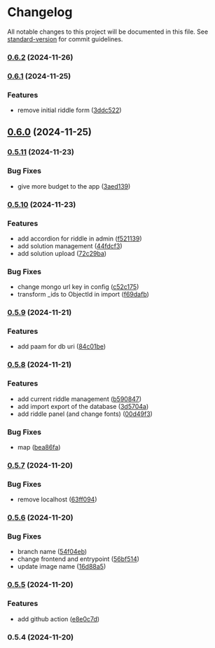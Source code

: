 # Changelog

All notable changes to this project will be documented in this file. See [standard-version](https://github.com/conventional-changelog/standard-version) for commit guidelines.

### [0.6.2](https://github.com/bibulle/chasse-au-tresor/compare/v0.6.1...v0.6.2) (2024-11-26)

### [0.6.1](https://github.com/bibulle/chasse-au-tresor/compare/v0.6.0...v0.6.1) (2024-11-25)


### Features

* remove initial riddle form ([3ddc522](https://github.com/bibulle/chasse-au-tresor/commit/3ddc522f6ea11869caf10aca84be9b2504d80bd5))

## [0.6.0](https://github.com/bibulle/chasse-au-tresor/compare/v0.5.11...v0.6.0) (2024-11-25)

### [0.5.11](https://github.com/bibulle/chasse-au-tresor/compare/v0.5.10...v0.5.11) (2024-11-23)


### Bug Fixes

* give more budget to the app ([3aed139](https://github.com/bibulle/chasse-au-tresor/commit/3aed139295b0cf7b2256a37263703693661e7913))

### [0.5.10](https://github.com/bibulle/chasse-au-tresor/compare/v0.5.9...v0.5.10) (2024-11-23)


### Features

* add accordion for riddle in admin ([f521139](https://github.com/bibulle/chasse-au-tresor/commit/f521139134cb0fae85dcfbe284aa53eb64228608))
* add solution management ([44fdcf3](https://github.com/bibulle/chasse-au-tresor/commit/44fdcf3016e04ef3f099ba74f3a462192b217eb6))
* add solution upload ([72c29ba](https://github.com/bibulle/chasse-au-tresor/commit/72c29bafe0cef27f365b903e15bb6d049d8614d9))


### Bug Fixes

* change mongo url key in config ([c52c175](https://github.com/bibulle/chasse-au-tresor/commit/c52c175bfb6288ecb22bf7f81823d5fe5752c9d5))
* transform _ids to ObjectId in import ([f69dafb](https://github.com/bibulle/chasse-au-tresor/commit/f69dafb43da56f8b6723db67f89fc0cf211863a0))

### [0.5.9](https://github.com/bibulle/chasse-au-tresor/compare/v0.5.8...v0.5.9) (2024-11-21)


### Features

* add paam for db uri ([84c01be](https://github.com/bibulle/chasse-au-tresor/commit/84c01be1f9f2ebd14d9150a8922d8e4ba0083d14))

### [0.5.8](https://github.com/bibulle/chasse-au-tresor/compare/v0.5.7...v0.5.8) (2024-11-21)


### Features

* add current riddle management ([b590847](https://github.com/bibulle/chasse-au-tresor/commit/b590847eb83f4216acd86a188b5dc84b926b8458))
* add import export of the database ([3d5704a](https://github.com/bibulle/chasse-au-tresor/commit/3d5704a7e241282c9cdfc909f3834377ba4dd109))
* add riddle panel (and change fonts) ([00d49f3](https://github.com/bibulle/chasse-au-tresor/commit/00d49f33f059d88ced5482370314617add70c7dc))


### Bug Fixes

* map ([bea86fa](https://github.com/bibulle/chasse-au-tresor/commit/bea86fac4f1233194aadd49d7e863004c01344e2))

### [0.5.7](https://github.com/bibulle/chasse-au-tresor/compare/v0.5.6...v0.5.7) (2024-11-20)


### Bug Fixes

* remove localhost ([63ff094](https://github.com/bibulle/chasse-au-tresor/commit/63ff0940684df078420bb81ebbac3d7720419a44))

### [0.5.6](https://github.com/bibulle/chasse-au-tresor/compare/v0.5.5...v0.5.6) (2024-11-20)


### Bug Fixes

* branch name ([54f04eb](https://github.com/bibulle/chasse-au-tresor/commit/54f04eb9bc27feddb0e640866948a17c92c66951))
* change frontend and entrypoint ([56bf514](https://github.com/bibulle/chasse-au-tresor/commit/56bf514fd4abf812115a952799fd95b7de6e1365))
* update image name ([16d88a5](https://github.com/bibulle/chasse-au-tresor/commit/16d88a585b1b6de995ca5d4abed96bad862363dd))

### [0.5.5](https://github.com/bibulle/chasse-au-tresor/compare/v0.5.4...v0.5.5) (2024-11-20)


### Features

* add github action ([e8e0c7d](https://github.com/bibulle/chasse-au-tresor/commit/e8e0c7d9d1667454528bf2997d73921f702b58a7))

### 0.5.4 (2024-11-20)
